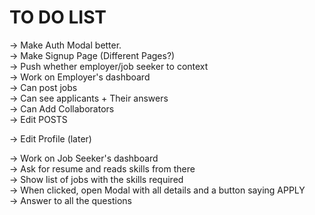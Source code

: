 <h1>TO DO LIST</h1>


-> Make Auth Modal better.<br />
-> Make Signup Page (Different Pages?) <br />
-> Push whether employer/job seeker to context <br />
-> Work on Employer's dashboard <br />
-> Can post jobs <br />
-> Can see applicants + Their answers <br />
-> Can Add Collaborators <br />
-> Edit POSTS <br />

-> Edit Profile (later)

-> Work on Job Seeker's dashboard <br />
-> Ask for resume and reads skills from there <br />
-> Show list of jobs with the skills required <br />
-> When clicked, open Modal with all details and a button saying APPLY <br />
-> Answer to all the questions <br />